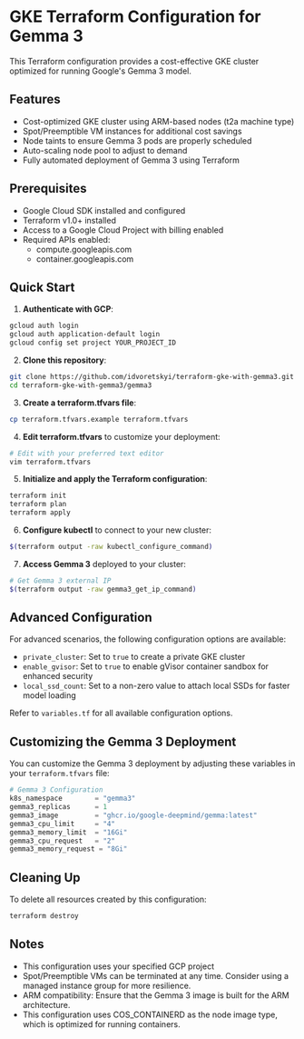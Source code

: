 # GKE Terraform Configuration for Gemma 3

This Terraform configuration provides a cost-effective GKE cluster optimized for running Google's Gemma 3 model.

## Features

- Cost-optimized GKE cluster using ARM-based nodes (t2a machine type)
- Spot/Preemptible VM instances for additional cost savings
- Node taints to ensure Gemma 3 pods are properly scheduled
- Auto-scaling node pool to adjust to demand
- Fully automated deployment of Gemma 3 using Terraform

## Prerequisites

- Google Cloud SDK installed and configured
- Terraform v1.0+ installed
- Access to a Google Cloud Project with billing enabled
- Required APIs enabled:
  - compute.googleapis.com
  - container.googleapis.com

## Quick Start

1. **Authenticate with GCP**:

```bash
gcloud auth login
gcloud auth application-default login
gcloud config set project YOUR_PROJECT_ID
```

2. **Clone this repository**:

```bash
git clone https://github.com/idvoretskyi/terraform-gke-with-gemma3.git
cd terraform-gke-with-gemma3/gemma3
```

3. **Create a terraform.tfvars file**:

```bash
cp terraform.tfvars.example terraform.tfvars
```

4. **Edit terraform.tfvars** to customize your deployment:

```bash
# Edit with your preferred text editor
vim terraform.tfvars
```

5. **Initialize and apply the Terraform configuration**:

```bash
terraform init
terraform plan
terraform apply
```

6. **Configure kubectl** to connect to your new cluster:

```bash
$(terraform output -raw kubectl_configure_command)
```

7. **Access Gemma 3** deployed to your cluster:

```bash
# Get Gemma 3 external IP
$(terraform output -raw gemma3_get_ip_command)
```

## Advanced Configuration

For advanced scenarios, the following configuration options are available:

- `private_cluster`: Set to `true` to create a private GKE cluster
- `enable_gvisor`: Set to `true` to enable gVisor container sandbox for enhanced security
- `local_ssd_count`: Set to a non-zero value to attach local SSDs for faster model loading

Refer to `variables.tf` for all available configuration options.

## Customizing the Gemma 3 Deployment

You can customize the Gemma 3 deployment by adjusting these variables in your `terraform.tfvars` file:

```terraform
# Gemma 3 Configuration
k8s_namespace        = "gemma3"
gemma3_replicas      = 1
gemma3_image         = "ghcr.io/google-deepmind/gemma:latest"
gemma3_cpu_limit     = "4"
gemma3_memory_limit  = "16Gi"
gemma3_cpu_request   = "2"
gemma3_memory_request = "8Gi"
```

## Cleaning Up

To delete all resources created by this configuration:

```bash
terraform destroy
```

## Notes

- This configuration uses your specified GCP project
- Spot/Preemptible VMs can be terminated at any time. Consider using a managed instance group for more resilience.
- ARM compatibility: Ensure that the Gemma 3 image is built for the ARM architecture.
- This configuration uses COS_CONTAINERD as the node image type, which is optimized for running containers.
